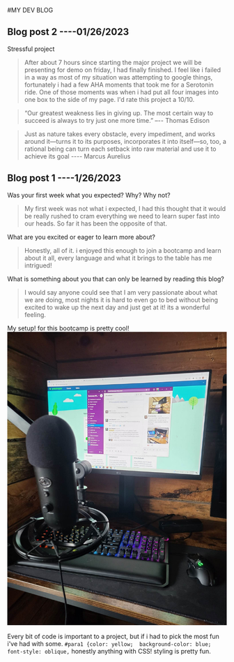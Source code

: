 #MY DEV BLOG

## Blog post 2 ----01/26/2023
Stressful project
>After about 7 hours since starting the major project we will be presenting for demo on friday, I had finally finished. I feel like i failed in a way as most of my situation was attempting to google things, fortunately i had a few AHA moments that took me for a Serotonin ride. One of those moments was when i had put all four images into one box to the side of my page. I'd rate this project a 10/10. 

>“Our greatest weakness lies in giving up. The most certain way to succeed is always to try just one more time.” –-- Thomas Edison

>Just as nature takes every obstacle, every impediment, and works around it—turns it to its purposes, incorporates it into itself—so, too, a rational being can turn each setback into raw material and use it to achieve its goal ---- Marcus Aurelius









## Blog post 1 ----1/26/2023
Was your first week what you expected? Why? Why not?
>My first week was not what i expected, I had this thought that it would be really rushed to cram everything we need to learn super fast into our heads. So far it has been the opposite of that.

What are you excited or eager to learn more about?
>Honestly, all of it. i enjoyed this enough to join a bootcamp and learn about it all, every language and what it brings to the table has me intrigued! 

What is something about you that can only be learned by reading this blog?
>I would say anyone could see that I am very passionate about what we are doing, most nights it is hard to even go to bed without being excited to wake up the next day and just get at it! its a wonderful feeling.

My setup! for this bootcamp is pretty cool!
![setup profile](/img/setup.jpg)

Every bit of code is important to a project, but if i had to pick the most fun i've had with some.
`#para1 {color: yellow;  background-color: blue; font-style: oblique,`
honestly anything with CSS! styling is pretty fun.
